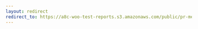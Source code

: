 ```yaml
---
layout: redirect
redirect_to: https://a8c-woo-test-reports.s3.amazonaws.com/public/pr-merge/39156/e2e/index.html
---
```

